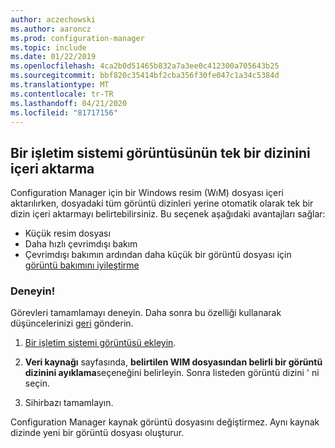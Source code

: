 ```yaml
---
author: aczechowski
ms.author: aaroncz
ms.prod: configuration-manager
ms.topic: include
ms.date: 01/22/2019
ms.openlocfilehash: 4ca2b0d51465b832a7a3ee0c412300a705643b25
ms.sourcegitcommit: bbf820c35414bf2cba356f30fe047c1a34c5384d
ms.translationtype: MT
ms.contentlocale: tr-TR
ms.lasthandoff: 04/21/2020
ms.locfileid: "81717156"
---
```

## <a name="import-a-single-index-of-an-os-image"></a><a name="bkmk_index"></a>Bir işletim sistemi görüntüsünün tek bir dizinini içeri aktarma
<!--3719699-->

Configuration Manager için bir Windows resim (WıM) dosyası içeri aktarılırken, dosyadaki tüm görüntü dizinleri yerine otomatik olarak tek bir dizin içeri aktarmayı belirtebilirsiniz. Bu seçenek aşağıdaki avantajları sağlar:

- Küçük resim dosyası  
- Daha hızlı çevrimdışı bakım  
- Çevrimdışı bakımın ardından daha küçük bir görüntü dosyası için [görüntü bakımını iyileştirme](#bkmk_resetbase)  


### <a name="try-it-out"></a>Deneyin!

Görevleri tamamlamayı deneyin. Daha sonra bu özelliği kullanarak düşüncelerinizi [geri](../../../../understand/find-help.md#product-feedback) gönderin.

1. [Bir işletim sistemi görüntüsü ekleyin](../../../../../osd/get-started/manage-operating-system-images.md#BKMK_AddOSImages).  

2. **Veri kaynağı** sayfasında, **belirtilen WIM dosyasından belirli bir görüntü dizinini ayıklama**seçeneğini belirleyin. Sonra listeden görüntü dizini ' ni seçin.  

3. Sihirbazı tamamlayın.

Configuration Manager kaynak görüntü dosyasını değiştirmez. Aynı kaynak dizinde yeni bir görüntü dosyası oluşturur. 

